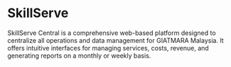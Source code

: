 # SkillServe
SkillServe Central is a comprehensive web-based platform designed to centralize all operations and data management for GIATMARA Malaysia. It offers intuitive interfaces for managing services, costs, revenue, and generating reports on a monthly or weekly basis.
